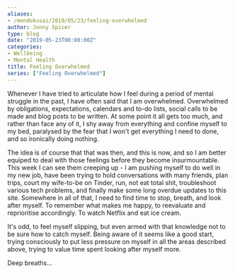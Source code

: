 ```yaml
---
aliases:
- /mendokusai/2019/05/23/feeling-overwhelmed
author: Jonny Spicer
type: blog
date: "2019-05-23T00:00:00Z"
categories:
- Wellbeing
- Mental Health
title: Feeling Overwhelmed
series: ["Feeling Overwhelmed"]
---
```

Whenever I have tried to articulate how I feel during a period of mental struggle in the past, I have often said that I am overwhelmed. Overwhelmed by obligations,
expectations, calendars and to-do lists, social calls to be made and blog posts to be written. At some point it all gets too much, and rather than face any of it,
I shy away from everything and confine myself to my bed, paralysed by the fear that I won't get everything I need to done, and so ironically doing nothing.

The idea is of course that that was then, and this is now, and so I am better equiped to deal with those feelings before they become insurmountable. This week I can
see them creeping up - I am pushing myself to do well in my new job, have been trying to hold conversations with many friends, plan trips, court my wife-to-be
on Tinder, run, not eat total shit, troubleshoot various tech problems, and finally make some long overdue updates to this site.
Somewhere in all of that, I need to find time to stop, breath, and look after myself. To remember what makes me happy, to reevaluate and reprioritise accordingly.
To watch Netflix and eat ice cream.

It's odd, to feel myself slipping, but even armed with that knowledge not to be sure how to catch myself. Being aware of it seems like a good start, trying
consciously to put less pressure on myself in all the areas described above, trying to value time spent looking after myself more.

Deep breaths...
